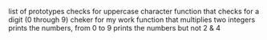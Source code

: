 list of prototypes
checks for uppercase character
function that checks for a digit (0 through 9)
cheker for my work
function that multiplies two integers
prints the numbers, from 0 to 9
prints the numbers but not 2 & 4
